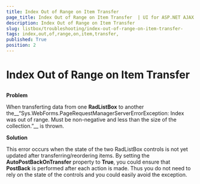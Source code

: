 ```yaml
---
title: Index Out of Range on Item Transfer 
page_title: Index Out of Range on Item Transfer  | UI for ASP.NET AJAX Documentation
description: Index Out of Range on Item Transfer 
slug: listbox/troubleshooting/index-out-of-range-on-item-transfer-
tags: index,out,of,range,on,item,transfer,
published: True
position: 2
---
```


# Index Out of Range on Item Transfer 



## 

__Problem__

When transferting data from one __RadListBox__ to another the__“Sys.WebForms.PageRequestManagerServerErrorException: Index was out of range. Must be non-negative and less than the size of the collection.”__ is thrown.

__Solution__

This error occurs when the state of the two RadListBox controls is not yet updated after transferring/reordering items. By setting the __AutoPostBackOnTransfer__ property to __True__, you could ensure that __PostBack__ is performed after each action is made. Thus you do not need to rely on the state of the controls and you could easily avoid the exception.
